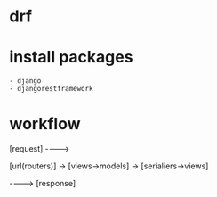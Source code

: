 # drf


# install packages
    - django
    - djangorestframework


# workflow

[request] ----> 

[url(routers)] -> [views->models] ->
[serialiers->views]

----> [response] 

